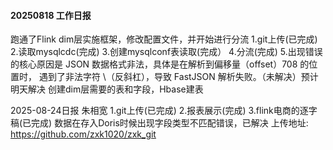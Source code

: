 #### 20250818 工作日报
跑通了Flink dim层实施框架，修改配置文件，并开始进行分流
1.git上传(已完成)
2.读取mysqlcdc(完成)
3.创建mysqlconf表读取(完成）
4.分流(完成)
5.出现错误的核心原因是 JSON 数据格式非法，具体是在解析到偏移量（offset）708 的位置时，
遇到了非法字符 \（反斜杠），导致 FastJSON 解析失败。（未解决）预计明天解决
创建dim层需要的表和字段，Hbase建表



2025-08-24日报 朱相宽
1.git上传(已完成)
2.报表展示(完成)
3.flink电商的逐字稿(已完成)
数据在存入Doris时候出现字段类型不匹配错误，已解决
上传地址: https://github.com/zxk1020/zxk_git


